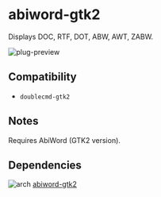 abiword-gtk2
========
Displays DOC, RTF, DOT, ABW, AWT, ZABW.

![plug-preview](https://i.imgur.com/uBNDWdK.png)

## Compatibility
- `doublecmd-gtk2`

## Notes
Requires AbiWord (GTK2 version).

## Dependencies
![arch](https://wiki.archlinux.org/favicon.ico) [abiword-gtk2](https://aur.archlinux.org/packages/abiword-gtk2)
